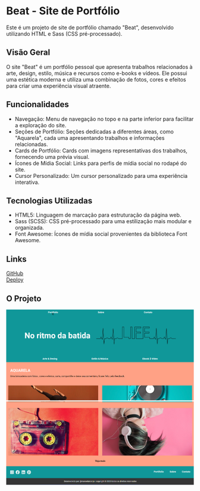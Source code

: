 # Beat - Site de Portfólio

Este é um projeto de site de portfólio chamado "Beat", desenvolvido utilizando HTML e Sass (CSS pré-processado).

## Visão Geral

O site "Beat" é um portfólio pessoal que apresenta trabalhos relacionados à arte, design, estilo, música e recursos como e-books e vídeos. Ele possui uma estética moderna e utiliza uma combinação de fotos, cores e efeitos para criar uma experiência visual atraente.

## Funcionalidades

* Navegação: Menu de navegação no topo e na parte inferior para facilitar a exploração do site.
* Seções de Portfólio: Seções dedicadas a diferentes áreas, como "Aquarela", cada uma apresentando trabalhos e informações relacionadas.
* Cards de Portfólio: Cards com imagens representativas dos trabalhos, fornecendo uma prévia visual.
* Ícones de Mídia Social: Links para perfis de mídia social no rodapé do site.
* Cursor Personalizado: Um cursor personalizado para uma experiência interativa.

## Tecnologias Utilizadas
* HTML5: Linguagem de marcação para estruturação da página web.
* Sass (SCSS): CSS pré-processado para uma estilização mais modular e organizada.
* Font Awesome: Ícones de mídia social provenientes da biblioteca Font Awesome.

## Links

[GitHub](https://github.com/manoelarcanjo/beat-Vai-na-Web) </br>
[Deploy](https://beatvainaweb.vercel.app/)

## O Projeto


![](assets/img/Captura%20de%20tela%202023-11-13%20194725.png)
![](assets/img/Captura%20de%20tela%202023-11-13%20194733.png)